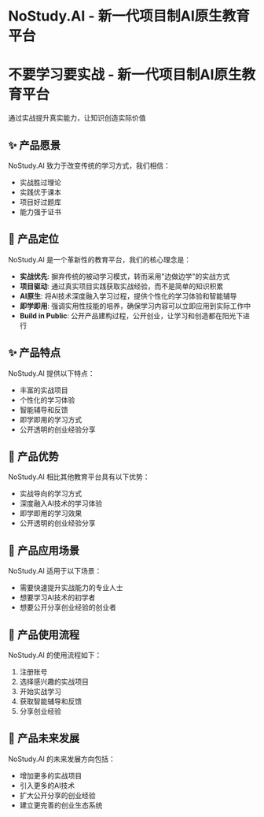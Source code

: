 # NoStudy.AI - 新一代项目制AI原生教育平台

# 不要学习要实战 - 新一代项目制AI原生教育平台

通过实战提升真实能力，让知识创造实际价值

## ✨ 产品愿景

NoStudy.AI 致力于改变传统的学习方式，我们相信：
- 实战胜过理论
- 实践优于课本
- 项目好过题库
- 能力强于证书

## 🎯 产品定位

NoStudy.AI 是一个革新性的教育平台，我们的核心理念是：

- **实战优先**: 摒弃传统的被动学习模式，转而采用"边做边学"的实战方式
- **项目驱动**: 通过真实项目实践获取实战经验，而不是简单的知识积累
- **AI原生**: 将AI技术深度融入学习过程，提供个性化的学习体验和智能辅导
- **即学即用**: 强调实用性技能的培养，确保学习内容可以立即应用到实际工作中
- **Build in Public**: 公开产品建构过程，公开创业，让学习和创造都在阳光下进行

## ✨ 产品特点

NoStudy.AI 提供以下特点：
- 丰富的实战项目
- 个性化的学习体验
- 智能辅导和反馈
- 即学即用的学习方式
- 公开透明的创业经验分享

## 🎯 产品优势

NoStudy.AI 相比其他教育平台具有以下优势：
- 实战导向的学习方式
- 深度融入AI技术的学习体验
- 即学即用的学习效果
- 公开透明的创业经验分享

## 🎯 产品应用场景

NoStudy.AI 适用于以下场景：
- 需要快速提升实战能力的专业人士
- 想要学习AI技术的初学者
- 想要公开分享创业经验的创业者

## 🎯 产品使用流程

NoStudy.AI 的使用流程如下：
1. 注册账号
2. 选择感兴趣的实战项目
3. 开始实战学习
4. 获取智能辅导和反馈
5. 分享创业经验

## 🎯 产品未来发展

NoStudy.AI 的未来发展方向包括：
- 增加更多的实战项目
- 引入更多的AI技术
- 扩大公开分享的创业经验
- 建立更完善的创业生态系统 